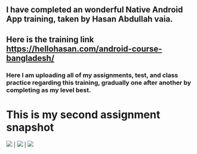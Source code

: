 ## I have completed an wonderful Native Android App training, taken by Hasan Abdullah vaia.
## Here is the training link https://hellohasan.com/android-course-bangladesh/
### Here I am uploading all of my assignments, test, and class practice regarding this training, gradually one after another by completing as my level best.

# This is my second assignment snapshot
![](assets/LoginPage.png) | ![](assets/EditProfilePage.png) | ![](assets/ProfilePage.png)


